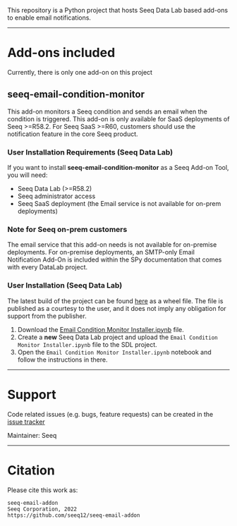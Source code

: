 This repository is a Python project that hosts Seeq Data Lab based add-ons to enable email notifications.

----

# Add-ons included

Currently, there is only one add-on on this project

## **seeq-email-condition-monitor**

This add-on monitors a Seeq condition and sends an email when the condition is triggered. This add-on is only 
available for SaaS deployments of Seeq >=R58.2. For Seeq SaaS >=R60, customers should use the notification feature 
in the core Seeq product. 

### User Installation Requirements (Seeq Data Lab)

If you want to install **seeq-email-condition-monitor** as a Seeq Add-on Tool, you will need:

- Seeq Data Lab (>=R58.2)
- Seeq administrator access
- Seeq SaaS deployment (the Email service is not available for on-prem deployments)

### Note for Seeq on-prem customers
The email service that this add-on needs is not available for on-premise deployments. For on-premise deployments, an
SMTP-only Email Notification Add-On is included within the SPy documentation that comes with every DataLab project.


### User Installation (Seeq Data Lab)

The latest build of the project can be found [here](https://pypi.org/project/seeq-email-condition-monitor/) as a wheel
file. The file is published as a courtesy to the user, and it does not imply any obligation for support from the 
publisher.

1. Download the [Email Condition Monitor Installer.ipynb](Email%20Condition%20Monitor%20Installer.ipynb) 
file. 
2. Create a **new** Seeq Data Lab project and upload the `Email Condition Monitor Installer.ipynb` file to the SDL 
   project.
3. Open the `Email Condition Monitor Installer.ipynb` notebook and follow the instructions in there. 

----

# Support

Code related issues (e.g. bugs, feature requests) can be created in the
[issue tracker](https://github.com/seeq12/seeq-email-addon/issues)

Maintainer: Seeq

----

# Citation

Please cite this work as:

```shell
seeq-email-addon
Seeq Corporation, 2022
https://github.com/seeq12/seeq-email-addon
```
